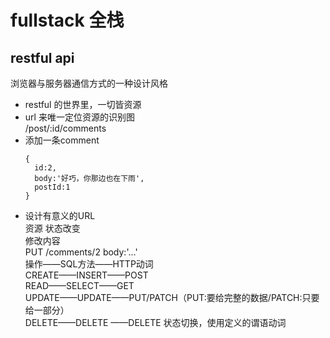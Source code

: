 # fullstack 全栈
## restful api  
浏览器与服务器通信方式的一种设计风格
- restful 的世界里，一切皆资源
- url 来唯一定位资源的识别图  
/post/:id/comments
- 添加一条comment
  ```
  {
    id:2,
    body:'好巧，你那边也在下雨',
    postId:1
  }
  ```
- 设计有意义的URL  
资源 状态改变  
修改内容  
PUT /comments/2 body:'...'  
操作——SQL方法——HTTP动词  
CREATE——INSERT——POST  
READ——SELECT——GET  
UPDATE——UPDATE——PUT/PATCH（PUT:要给完整的数据/PATCH:只要给一部分）  
DELETE——DELETE ——DELETE 
状态切换，使用定义的谓语动词  
